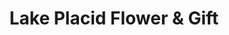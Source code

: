 ---
title: "Lake Placid Flower & Gift"
url: /lake-placid/lake-placid-flower-and-gift/
shop: florist
---